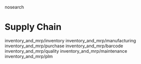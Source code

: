 nosearch  

# Supply Chain

<div class="toctree">

inventory_and_mrp/inventory inventory_and_mrp/manufacturing
inventory_and_mrp/purchase inventory_and_mrp/barcode
inventory_and_mrp/quality inventory_and_mrp/maintenance
inventory_and_mrp/plm

</div>
